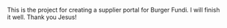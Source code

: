 This is the project for creating a supplier portal for Burger Fundi. 
I will finish it well. 
Thank you Jesus!
